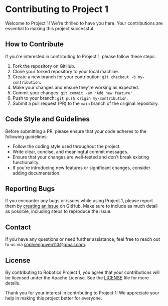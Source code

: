 # Contributing to Project 1

Welcome to Project 1! We're thrilled to have you here. Your contributions are essential to making this project successful.

## How to Contribute

If you're interested in contributing to Project 1, please follow these steps:

1. Fork the repository on GitHub.
2. Clone your forked repository to your local machine.
3. Create a new branch for your contribution: `git checkout -b my-contribution`.
4. Make your changes and ensure they're working as expected.
5. Commit your changes: `git commit -am 'Add new feature'`.
6. Push to your branch: `git push origin my-contribution`.
7. Submit a pull request (PR) to the `main` branch of the original repository.

## Code Style and Guidelines

Before submitting a PR, please ensure that your code adheres to the following guidelines:

- Follow the coding style used throughout the project.
- Write clear, concise, and meaningful commit messages.
- Ensure that your changes are well-tested and don't break existing functionality.
- If you're introducing new features or significant changes, consider adding documentation.

## Reporting Bugs

If you encounter any bugs or issues while using Project 1, please report them by [creating an issue]() on GitHub. Make sure to include as much detail as possible, including steps to reproduce the issue.

## Contact

If you have any questions or need further assistance, feel free to reach out to us via sophienguyen113@gmail.com.

## License

By contributing to Robotics Project 1, you agree that your contributions will be licensed under the Apache License. See the [LICENSE]() file for more details.

Thank you for your interest in contributing to Project 1! We appreciate your help in making this project better for everyone.
